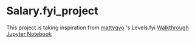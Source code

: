 # Salary.fyi_project

This project is taking inspiration from [mattygyo](https://github.com/mattygyo) 's Levels.fyi [Walkthrough Jupyter Notebook](https://github.com/mattygyo/medium_articles/blob/master/Levels.fyi%20Walkthrough.ipynb)
